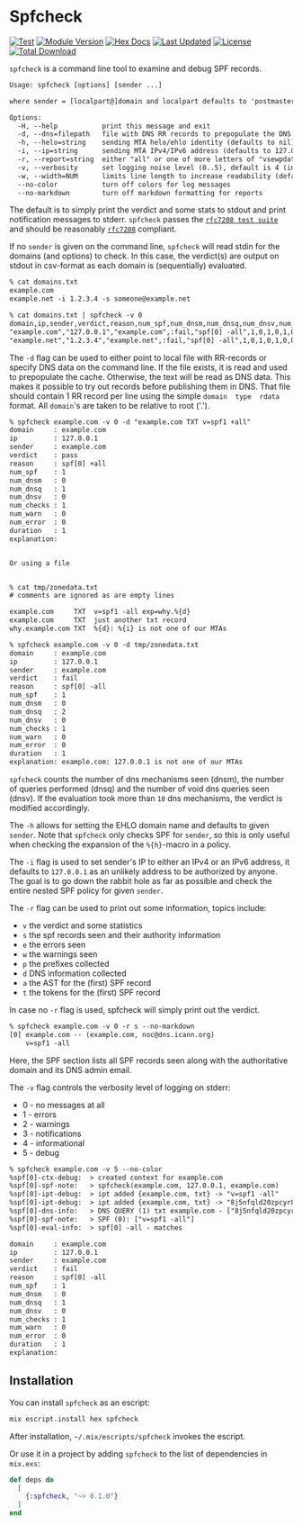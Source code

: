 # Spfcheck


[![Test](https://github.com/hertogp/spfcheck/actions/workflows/elixir.yml/badge.svg)](https://github.com/hertogp/spfcheck/actions/workflows/elixir.yml)
[![Module Version](https://img.shields.io/hexpm/v/spfcheck.svg)](https://hex.pm/packages/spfcheck)
[![Hex Docs](https://img.shields.io/badge/hex-docs-lightgreen.svg)](https://hexdocs.pm/spfcheck/)
[![Last Updated](https://img.shields.io/github/last-commit/hertogp/spfcheck.svg)](https://github.com/hertogp/spfcheck/commits/main)
[![License](https://img.shields.io/hexpm/l/spfcheck?style=flat)](https://github.com/hertogp/spfcheck/blob/main/LICENSE.md)
[![Total Download](https://img.shields.io/hexpm/dt/spfcheck.svg)](https://hex.pm/packages/spfcheck)

<!-- @MODULEDOC -->

`spfcheck` is a command line tool to examine and debug SPF records.

```txt
Usage: spfcheck [options] [sender ...]

where sender = [localpart@]domain and localpart defaults to 'postmaster'

Options:
  -H, --help           print this message and exit
  -d, --dns=filepath   file with DNS RR records to prepopulate the DNS cache
  -h, --helo=string    sending MTA helo/ehlo identity (defaults to nil)
  -i, --ip=string      sending MTA IPv4/IPv6 address (defaults to 127.0.0.1)
  -r, --report=string  either "all" or one of more letters of "vsewpdat" (see below)
  -v, --verbosity      set logging noise level (0..5), default is 4 (informational)
  -w, --width=NUM      limits line length to increase readability (defaults to 60)
  --no-color           turn off colors for log messages
  --no-markdown        turn off markdown formatting for reports
```

The default is to simply print the verdict and some stats to stdout and print
notification messages to stderr.  `spfcheck` passes the
[`rfc7208 test suite`](http://http://www.open-spf.org/Test_Suite)
and should be reasonably
[`rfc7208`](https://www.rfc-editor.org/rfc/rfc7208.html) compliant.

If no `sender` is given on the command line, `spfcheck` will read stdin for the
domains (and options) to check.  In this case, the verdict(s) are output on
stdout in csv-format as each domain is (sequentially) evaluated.

```txt
% cat domains.txt
example.com
example.net -i 1.2.3.4 -s someone@example.net

% cat domains.txt | spfcheck -v 0
domain,ip,sender,verdict,reason,num_spf,num_dnsm,num_dnsq,num_dnsv,num_checks,num_warn,num_error,duration,explanation
"example.com","127.0.0.1","example.com",:fail,"spf[0] -all",1,0,1,0,1,0,0,0,""
"example.net","1.2.3.4","example.net",:fail,"spf[0] -all",1,0,1,0,1,0,0,1,""
```

The `-d` flag can be used to either point to local file with RR-records or
specify DNS data on the command line.  If the file exists, it is read and used
to prepopulate the cache. Otherwise, the text will be read as DNS data.  This
makes it possible to try out records before publishing them in DNS.  That file
should contain 1 RR record per line using the simple `domain  type  rdata`
format. All `domain`'s are taken to be relative to root ('.').

```txt
% spfcheck example.com -v 0 -d "example.com TXT v=spf1 +all"
domain     : example.com
ip         : 127.0.0.1
sender     : example.com
verdict    : pass
reason     : spf[0] +all
num_spf    : 1
num_dnsm   : 0
num_dnsq   : 1
num_dnsv   : 0
num_checks : 1
num_warn   : 0
num_error  : 0
duration   : 1
explanation: 


Or using a file


% cat tmp/zonedata.txt
# comments are ignored as are empty lines

example.com     TXT  v=spf1 -all exp=why.%{d}
example.com     TXT  just another txt record
why.example.com TXT  %{d}: %{i} is not one of our MTAs

% spfcheck example.com -v 0 -d tmp/zonedata.txt
domain     : example.com
ip         : 127.0.0.1
sender     : example.com
verdict    : fail
reason     : spf[0] -all
num_spf    : 1
num_dnsm   : 0
num_dnsq   : 2
num_dnsv   : 0
num_checks : 1
num_warn   : 0
num_error  : 0
duration   : 1
explanation: example.com: 127.0.0.1 is not one of our MTAs
```

`spfcheck` counts the number of dns mechanisms seen (dnsm), the number of
queries performed (dnsq) and the number of void dns queries seen (dnsv).
If the evaluation took more than `10` dns mechanisms, the verdict is modified
accordingly.

The `-h` allows for setting the EHLO domain name and defaults to given
`sender`.  Note that `spfcheck` only checks SPF for `sender`, so this is only
useful when checking the expansion of the `%{h}`-macro in a policy.

The `-i` flag is used to set sender's IP to either an IPv4 or an IPv6 address,
it defaults to `127.0.0.1` as an unlikely address to be authorized by anyone.
The goal is to go down the rabbit hole as far as possible and check the entire
nested SPF policy for given `sender`.

The `-r` flag can be used to print out some information, topics include:
- `v` the verdict and some statistics
- `s` the spf records seen and their authority information
- `e` the errors seen
- `w` the warnings seen
- `p` the prefixes collected
- `d` DNS information collected
- `a` the AST for the (first) SPF record
- `t` the tokens for the (first) SPF record

In case no `-r` flag is used, spfcheck will simply print out the verdict.

```txt
% spfcheck example.com -v 0 -r s --no-markdown
[0] example.com -- (example.com, noc@dns.icann.org)
    v=spf1 -all
```

Here, the SPF section lists all SPF records seen along with the authoritative
domain and its DNS admin email.

The `-v` flag controls the verbosity level of logging on stderr:
- 0 - no messages at all
- 1 - errors
- 2 - warnings
- 3 - notifications
- 4 - informational
- 5 - debug

```txt
% spfcheck example.com -v 5 --no-color
%spf[0]-ctx-debug:  > created context for example.com
%spf[0]-spf-note:   > spfcheck(example.com, 127.0.0.1, example.com)
%spf[0]-ipt-debug:  > ipt added {example.com, txt} -> "v=spf1 -all"
%spf[0]-ipt-debug:  > ipt added {example.com, txt} -> "8j5nfqld20zpcyr8xjw0ydcfq9rk8hgm"
%spf[0]-dns-info:   > DNS QUERY (1) txt example.com - ["8j5nfqld20zpcyr8xjw0ydcfq9rk8hgm", "v=spf1 -all"]
%spf[0]-spf-note:   > SPF (0): ["v=spf1 -all"]
%spf[0]-eval-info:  > spf[0] -all - matches

domain     : example.com
ip         : 127.0.0.1
sender     : example.com
verdict    : fail
reason     : spf[0] -all
num_spf    : 1
num_dnsm   : 0
num_dnsq   : 1
num_dnsv   : 0
num_checks : 1
num_warn   : 0
num_error  : 0
duration   : 1
explanation:
```

<!-- @MODULEDOC -->

## Installation

You can install `spfcheck` as an escript:

```bash
mix escript.install hex spfcheck
```

After installation, `~/.mix/escripts/spfcheck` invokes the escript.

Or use it in a project by adding `spfcheck` to the list of dependencies in `mix.exs`:

```elixir
def deps do
  [
    {:spfcheck, "~> 0.1.0"}
  ]
end
```
